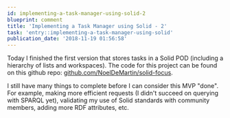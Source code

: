 ```yaml
---
id: implementing-a-task-manager-using-solid-2
blueprint: comment
title: 'Implementing a Task Manager using Solid - 2'
task: 'entry::implementing-a-task-manager-using-solid'
publication_date: '2018-11-19 01:56:58'
---
```


Today I finished the first version that stores tasks in a Solid POD (including a hierarchy of lists and workspaces). The code for this project can be found on this github repo: [github.com/NoelDeMartin/solid-focus](https://github.com/NoelDeMartin/solid-focus).

I still have many things to complete before I can consider this MVP "done". For example, making more efficient requests (I didn't succeed on querying with SPARQL yet), validating my use of Solid standards with community members, adding more RDF attributes, etc.
